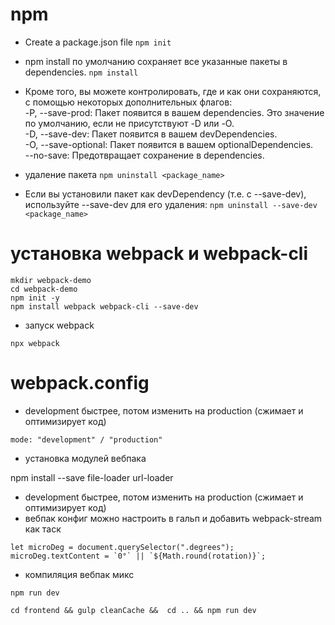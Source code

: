 # npm

-   Create a package.json file
    `npm init`

-   npm install по умолчанию сохраняет все указанные пакеты в dependencies.
    `npm install`

-   Кроме того, вы можете контролировать, где и как они сохраняются, с помощью некоторых дополнительных флагов:\
    -P, --save-prod: Пакет появится в вашем dependencies. Это значение по умолчанию, если не присутствуют -D или -O.\
    -D, --save-dev: Пакет появится в вашем devDependencies.\
    -O, --save-optional: Пакет появится в вашем optionalDependencies.\
    --no-save: Предотвращает сохранение в dependencies.

-   удаление пакета
    `npm uninstall <package_name>`

-   Если вы установили пакет как devDependency (т.е. с --save-dev), используйте --save-dev для его удаления:
    `npm uninstall --save-dev <package_name>`

# установка webpack и webpack-cli

```
mkdir webpack-demo
cd webpack-demo
npm init -y
npm install webpack webpack-cli --save-dev
```

-   запуск webpack

```
npx webpack
```

# webpack.config

-   development быстрее, потом изменить на production (сжимает и оптимизирует код)

```
mode: "development" / "production"
```

-   установка модулей вебпака

npm install --save file-loader url-loader

-   development быстрее, потом изменить на production (сжимает и оптимизирует код)
-   вебпак конфиг можно настроить в гальп и добавить webpack-stream как таск

```
let microDeg = document.querySelector(".degrees");
microDeg.textContent = `0°` || `${Math.round(rotation)}`;
```

-   компиляция вебпак микс

```
npm run dev
```

```
cd frontend && gulp cleanCache &&  cd .. && npm run dev
```
